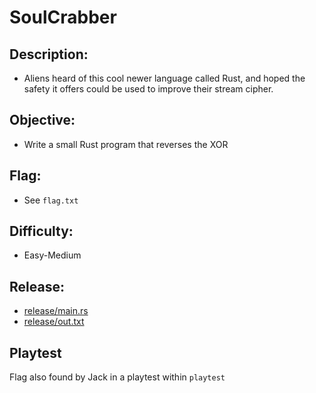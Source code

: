 # SoulCrabber

## Description:

* Aliens heard of this cool newer language called Rust, and hoped the safety it offers could be used to improve their stream cipher.

## Objective:

* Write a small Rust program that reverses the XOR

## Flag:

* See `flag.txt`

## Difficulty:

* Easy-Medium

## Release:

* [release/main.rs](release/main.rs)
* [release/out.txt](release/out.txt)

## Playtest

Flag also found by Jack in a playtest within `playtest`
